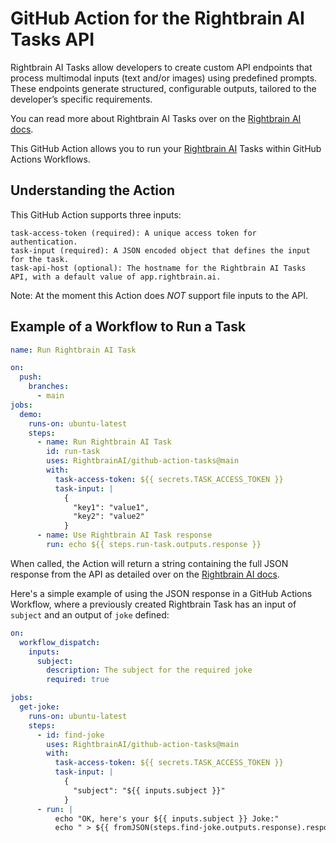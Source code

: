 # GitHub Action for the Rightbrain AI Tasks API

Rightbrain AI Tasks allow developers to create custom API endpoints that process multimodal inputs (text and/or images) using predefined prompts. These endpoints generate structured, configurable outputs, tailored to the developer’s specific requirements.

You can read more about Rightbrain AI Tasks over on the [Rightbrain AI docs](https://docs.rightbrain.ai).

This GitHub Action allows you to run your [Rightbrain AI](https://rightbrain.ai/) Tasks within GitHub Actions Workflows.

## Understanding the Action

This GitHub Action supports three inputs:

    task-access-token (required): A unique access token for authentication.
    task-input (required): A JSON encoded object that defines the input for the task.
    task-api-host (optional): The hostname for the Rightbrain AI Tasks API, with a default value of app.rightbrain.ai.

Note: At the moment this Action does _NOT_ support file inputs to the API.

## Example of a Workflow to Run a Task

```yaml
name: Run Rightbrain AI Task

on:
  push:
    branches:
      - main
jobs:
  demo:
    runs-on: ubuntu-latest
    steps:
      - name: Run Rightbrain AI Task
        id: run-task
        uses: RightbrainAI/github-action-tasks@main
        with:
          task-access-token: ${{ secrets.TASK_ACCESS_TOKEN }}
          task-input: |
            {
              "key1": "value1",
              "key2": "value2"
            }
      - name: Use Rightbrain AI Task response
        run: echo ${{ steps.run-task.outputs.response }}
```

When called, the Action will return a string containing the full JSON response from the API as detailed over on the [Rightbrain AI docs](https://rightbrain.docs.buildwithfern.com/api-reference/tasks/run-task).

Here's a simple example of using the JSON response in a GitHub Actions Workflow, where a previously created Rightbrain Task has an input of `subject` and an output of `joke` defined:

```yaml
on:
  workflow_dispatch:
    inputs:
      subject:
        description: The subject for the required joke
        required: true

jobs:
  get-joke:
    runs-on: ubuntu-latest
    steps:
      - id: find-joke
        uses: RightbrainAI/github-action-tasks@main
        with:
          task-access-token: ${{ secrets.TASK_ACCESS_TOKEN }}
          task-input: |
            {
              "subject": "${{ inputs.subject }}"
            }
      - run: |
          echo "OK, here's your ${{ inputs.subject }} Joke:"
          echo " > ${{ fromJSON(steps.find-joke.outputs.response).response.joke }}"
```
